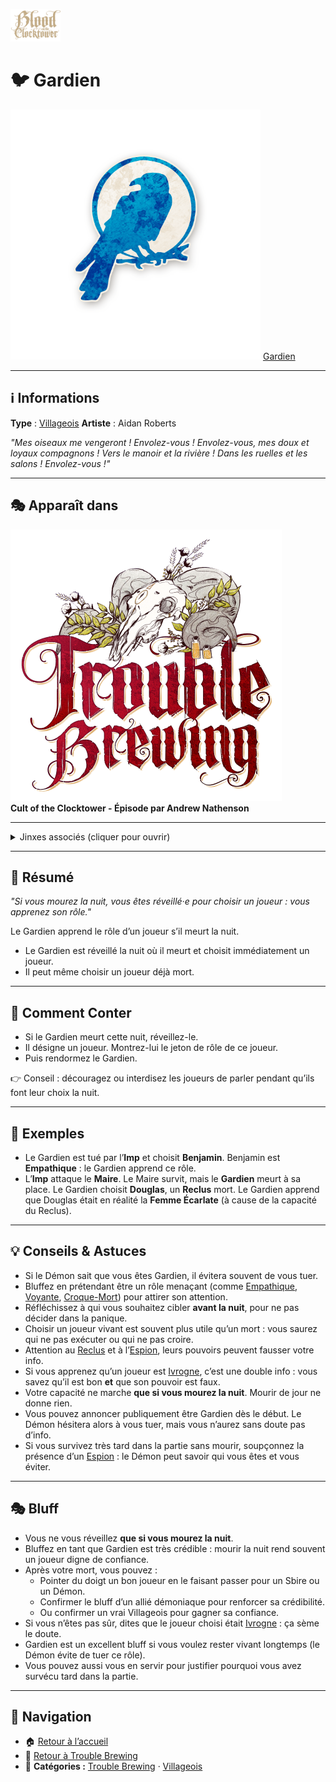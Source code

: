 <p align="left">
  <a href="/botc-fr-bambi/">
    <img src="../images/logo.png" alt="Accueil BotC FR" width="80">
  </a>
</p>

# 🐦 Gardien

[<img src="../images/Icon_ravenkeeper.png" alt="Gardien" width="400">](gardien.md) [Gardien](../tb_roles/gardien.md)


---

## ℹ️ Informations  
**Type** : [Villageois](../villageois.md) 
**Artiste** : Aidan Roberts  

*"Mes oiseaux me vengeront ! Envolez-vous ! Envolez-vous, mes doux et loyaux compagnons ! Vers le manoir et la rivière ! Dans les ruelles et les salons ! Envolez-vous !"*  

---

## 🎭 Apparaît dans  
![Trouble Brewing](../images/Logo_trouble_brewing.png)  
**Cult of the Clocktower - Épisode par Andrew Nathenson**

---

<details>
  <summary>Jinxes associés (cliquer pour ouvrir)</summary>
  <p>
    <img src="/botc-fr-bambi/images/Icon_leviathan-1.png" width="20" alt="Léviathan">
    <a href="/botc-fr-bambi/roles_experimentaux/leviathan.html"><strong>Léviathan</strong></a> :
    <em>Chaque nuit*</em>, le <strong>Léviathan</strong> choisit un joueur vivant
    (différent des nuits précédentes) : un <strong>Gardien</strong> choisi utilise sa capacité
    mais <strong>ne meurt pas</strong>.
  </p>
  <p>
    <img src="/botc-fr-bambi/images/Icon_riot.png" width="20" alt="Riot">
    <a href="/botc-fr-bambi/roles_experimentaux/riot.html"><strong>Riot</strong></a> :
    <em>Chaque nuit*</em>, le <strong>Riot</strong> choisit un joueur bon vivant
    (différent des nuits précédentes) : un <strong>Gardien</strong> choisi utilise sa capacité
    mais <strong>ne meurt pas</strong>.
  </p>
</details>


---

## 📖 Résumé  
*"Si vous mourez la nuit, vous êtes réveillé·e pour choisir un joueur : vous apprenez son rôle."*  

Le Gardien apprend le rôle d’un joueur s’il meurt la nuit.  

- Le Gardien est réveillé la nuit où il meurt et choisit immédiatement un joueur.  
- Il peut même choisir un joueur déjà mort.  

---

## 🎲 Comment Conter
- Si le Gardien meurt cette nuit, réveillez-le.  
- Il désigne un joueur. Montrez-lui le jeton de rôle de ce joueur.  
- Puis rendormez le Gardien.  

👉 Conseil : découragez ou interdisez les joueurs de parler pendant qu’ils font leur choix la nuit.  

---

## 🧩 Exemples  
- Le Gardien est tué par l’**Imp** et choisit **Benjamin**. Benjamin est **Empathique** : le Gardien apprend ce rôle.  
- L’**Imp** attaque le **Maire**. Le Maire survit, mais le **Gardien** meurt à sa place. Le Gardien choisit **Douglas**, un **Reclus** mort. Le Gardien apprend que Douglas était en réalité la **Femme Écarlate** (à cause de la capacité du Reclus).  

---

## 💡 Conseils & Astuces  
- Si le Démon sait que vous êtes Gardien, il évitera souvent de vous tuer.  
- Bluffez en prétendant être un rôle menaçant (comme [Empathique](empathique.md), [Voyante](voyante.md), [Croque-Mort](croquemort.md)) pour attirer son attention.  
- Réfléchissez à qui vous souhaitez cibler **avant la nuit**, pour ne pas décider dans la panique.  
- Choisir un joueur vivant est souvent plus utile qu’un mort : vous saurez qui ne pas exécuter ou qui ne pas croire.  
- Attention au [Reclus](reclus.md) et à l’[Espion](espion.md), leurs pouvoirs peuvent fausser votre info.  
- Si vous apprenez qu’un joueur est [Ivrogne](ivrogne.md), c’est une double info : vous savez qu’il est bon **et** que son pouvoir est faux.  
- Votre capacité ne marche **que si vous mourez la nuit**. Mourir de jour ne donne rien.  
- Vous pouvez annoncer publiquement être Gardien dès le début. Le Démon hésitera alors à vous tuer, mais vous n’aurez sans doute pas d’info.  
- Si vous survivez très tard dans la partie sans mourir, soupçonnez la présence d’un [Espion](espion.md) : le Démon peut savoir qui vous êtes et vous éviter.  

---

## 🎭 Bluff  
- Vous ne vous réveillez **que si vous mourez la nuit**.  
- Bluffez en tant que Gardien est très crédible : mourir la nuit rend souvent un joueur digne de confiance.  
- Après votre mort, vous pouvez :  
  - Pointer du doigt un bon joueur en le faisant passer pour un Sbire ou un Démon.  
  - Confirmer le bluff d’un allié démoniaque pour renforcer sa crédibilité.  
  - Ou confirmer un vrai Villageois pour gagner sa confiance.  
- Si vous n’êtes pas sûr, dites que le joueur choisi était [Ivrogne](ivrogne.md) : ça sème le doute.  
- Gardien est un excellent bluff si vous voulez rester vivant longtemps (le Démon évite de tuer ce rôle).  
- Vous pouvez aussi vous en servir pour justifier pourquoi vous avez survécu tard dans la partie.  

---

## 📂 Navigation 

- 🏠 [Retour à l’accueil](/botc-fr-bambi/)  
- 🍺 [Retour à Trouble Brewing](../trouble_brewing.md)  
- 📂 **Catégories :** [Trouble Brewing](../trouble_brewing.md) · [Villageois](../villageois.md) 

